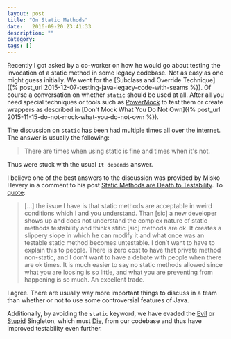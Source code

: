 ```yaml
---
layout: post
title: "On Static Methods"
date:   2016-09-20 23:41:33
description: ""
category:
tags: []
---
```

Recently I got asked by a co-worker on how he would go about testing the invocation of a static method in some legacy codebase. Not as easy as one might guess initially. We went for the [Subclass and Override Technique]({% post_url 2015-12-07-testing-java-legacy-code-with-seams %}). Of course a conversation on whether `static` should be used at all. After all you need special techniques or tools such as [PowerMock](https://github.com/jayway/powermock) to test them or create wrappers as described in [Don't Mock What You Do Not Own]({% post_url 2015-11-15-do-not-mock-what-you-do-not-own %}).

The discussion on `static` has been had multiple times all over the internet. The answer is usually the following:

> There are times when using static is fine and times when it's not.

Thus were stuck with the usual `It depends` answer.

I believe one of the best answers to the discussion was provided by Misko Hevery in a comment to his post [Static Methods are Death to Testability](http://misko.hevery.com/2008/12/15/static-methods-are-death-to-testability/). To [quote](http://misko.hevery.com/2008/12/15/static-methods-are-death-to-testability/#comment-1029):

> [...] the issue I have is that static methods are acceptable in weird conditions which I and you understand. Than [sic] a new developer shows up and does not understand the complex nature of static methods testability and thinks stitic [sic] methods are ok. It creates a slippery slope in which he can modify it and what once was an testable static method becomes untestable. I don’t want to have to explain this to people. There is zero cost to have that private method non-static, and I don’t want to have a debate with people when there are ok times. It is much easier to say no static methods allowed since what you are loosing is so little, and what you are preventing from happening is so much. An excellent trade.

I agree. There are usually way more important things to discuss in a team than whether or not to use some controversial features of Java.

Additionally, by avoiding the `static` keyword, we have evaded the [Evil](http://c2.com/cgi/wiki?SingletonsAreEvil) or [Stupid](https://sites.google.com/site/steveyegge2/singleton-considered-stupid) Singleton, which must [Die](http://www.yegor256.com/2016/06/27/singletons-must-die.html), from our codebase and thus have improved testability even further.
